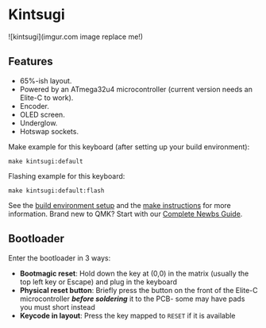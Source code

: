 # Kintsugi

![kintsugi](imgur.com image replace me!)

## Features

* 65%-ish layout.
* Powered by an ATmega32u4 microcontroller (current version needs an Elite-C to work).
* Encoder.
* OLED screen.
* Underglow.
* Hotswap sockets.

Make example for this keyboard (after setting up your build environment):

    make kintsugi:default

Flashing example for this keyboard:

    make kintsugi:default:flash

See the [build environment setup](https://docs.qmk.fm/#/getting_started_build_tools) and the [make instructions](https://docs.qmk.fm/#/getting_started_make_guide) for more information. Brand new to QMK? Start with our [Complete Newbs Guide](https://docs.qmk.fm/#/newbs).

## Bootloader

Enter the bootloader in 3 ways:

* **Bootmagic reset**: Hold down the key at (0,0) in the matrix (usually the top left key or Escape) and plug in the keyboard
* **Physical reset button**: Briefly press the button on the front of the Elite-C microcontroller _**before soldering**_ it to the PCB- some may have pads you must short instead
* **Keycode in layout**: Press the key mapped to `RESET` if it is available
